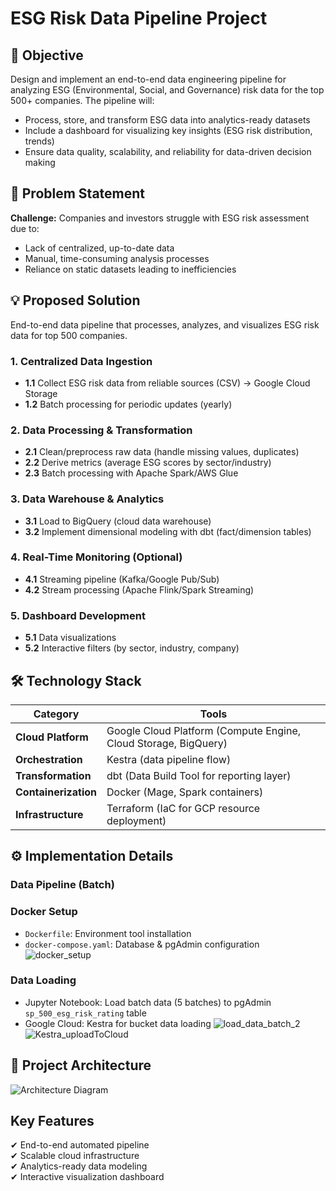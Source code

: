 # ESG Risk Data Pipeline Project

## 📌 Objective
Design and implement an end-to-end data engineering pipeline for analyzing ESG (Environmental, Social, and Governance) risk data for the top 500+ companies. The pipeline will:
- Process, store, and transform ESG data into analytics-ready datasets
- Include a dashboard for visualizing key insights (ESG risk distribution, trends)
- Ensure data quality, scalability, and reliability for data-driven decision making

## 🚀 Problem Statement
**Challenge:** Companies and investors struggle with ESG risk assessment due to:
- Lack of centralized, up-to-date data
- Manual, time-consuming analysis processes
- Reliance on static datasets leading to inefficiencies

## 💡 Proposed Solution
End-to-end data pipeline that processes, analyzes, and visualizes ESG risk data for top 500 companies.

### 1. Centralized Data Ingestion
- **1.1** Collect ESG risk data from reliable sources (CSV) → Google Cloud Storage
- **1.2** Batch processing for periodic updates (yearly)

### 2. Data Processing & Transformation
- **2.1** Clean/preprocess raw data (handle missing values, duplicates)
- **2.2** Derive metrics (average ESG scores by sector/industry)
- **2.3** Batch processing with Apache Spark/AWS Glue

### 3. Data Warehouse & Analytics
- **3.1** Load to BigQuery (cloud data warehouse)
- **3.2** Implement dimensional modeling with dbt (fact/dimension tables)

### 4. Real-Time Monitoring (Optional)
- **4.1** Streaming pipeline (Kafka/Google Pub/Sub)
- **4.2** Stream processing (Apache Flink/Spark Streaming)

### 5. Dashboard Development
- **5.1** Data visualizations
- **5.2** Interactive filters (by sector, industry, company)

## 🛠 Technology Stack
| Category          | Tools                                                                 |
|-------------------|-----------------------------------------------------------------------|
| **Cloud Platform**| Google Cloud Platform (Compute Engine, Cloud Storage, BigQuery)       |
| **Orchestration** | Kestra (data pipeline flow)                                          |
| **Transformation**| dbt (Data Build Tool for reporting layer)                            |
| **Containerization** | Docker (Mage, Spark containers)                                  |
| **Infrastructure**| Terraform (IaC for GCP resource deployment)                          |

## ⚙️ Implementation Details
### Data Pipeline (Batch)
### Docker Setup
   - `Dockerfile`: Environment tool installation
   - `docker-compose.yaml`: Database & pgAdmin configuration
![docker_setup](https://github.com/user-attachments/assets/a2c225b6-feca-43bb-91ce-6ec855da7cd6)

### Data Loading
   - Jupyter Notebook: Load batch data (5 batches) to pgAdmin `sp_500_esg_risk_rating` table
   - Google Cloud: Kestra for bucket data loading
![load_data_batch_2](https://github.com/user-attachments/assets/4e8cafdd-efc1-4ac1-ab51-9049d3a4de51)
![Kestra_uploadToCloud](https://github.com/user-attachments/assets/f3a7534a-4d29-4bfd-80a3-b65dc1a934c2)

## 📐 Project Architecture
![Architecture Diagram](https://github.com/user-attachments/assets/8a8859f7-f15c-4f6f-8f8d-4c8dcba6663e)

## Key Features
✔ End-to-end automated pipeline  
✔ Scalable cloud infrastructure  
✔ Analytics-ready data modeling  
✔ Interactive visualization dashboard  
